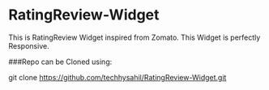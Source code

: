 # RatingReview-Widget
This is RatingReview Widget inspired from Zomato. This Widget is perfectly Responsive.

###Repo can be Cloned using:

git clone https://github.com/techhysahil/RatingReview-Widget.git


